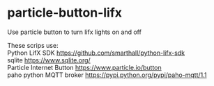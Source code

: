 # particle-button-lifx
Use particle button to turn lifx lights on and off

These scrips use:  
Python LifX SDK https://github.com/smarthall/python-lifx-sdk  
sqlite https://www.sqlite.org/  
Particle Internet Button https://www.particle.io/button  
paho python MQTT broker https://pypi.python.org/pypi/paho-mqtt/1.1  
